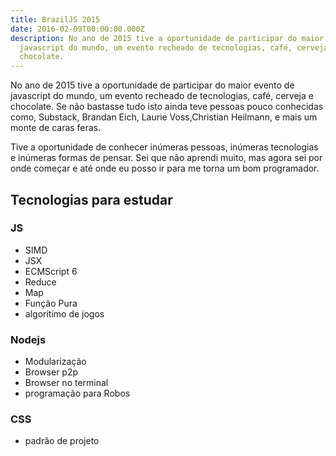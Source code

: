 ```yaml
---
title: BrazilJS 2015
date: 2016-02-09T00:00:00.000Z
description: No ano de 2015 tive a oportunidade de participar do maior evento de
  javascript do mundo, um evento recheado de tecnologias, café, cerveja e
  chocolate.
---
```


No ano de 2015 tive a oportunidade de participar do maior evento de javascript do mundo, um evento recheado de tecnologias, café, cerveja e chocolate. Se não bastasse tudo isto ainda teve pessoas pouco conhecidas como, Substack, Brandan Eich, Laurie Voss,Christian Heilmann, e mais um monte de caras feras.

Tive a oportunidade de conhecer inúmeras pessoas, inúmeras tecnologias e inúmeras formas de pensar. Sei que não aprendi muito, mas agora sei por onde começar e até onde eu posso ir para me torna um bom programador.

## Tecnologias para estudar

### JS

- SIMD
- JSX
- ECMScript 6
- Reduce
- Map
- Função Pura
- algoritimo de jogos

### Nodejs

- Modularização
- Browser p2p
- Browser no terminal
- programação para Robos

### CSS

- padrão de projeto
